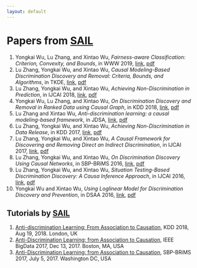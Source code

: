 ```yaml
---
layout: default
---
```


# Papers from [SAIL](https://sail.uark.edu/)

1. Yongkai Wu, Lu Zhang, and Xintao Wu, *Fairness-aware Classification: Criterion, Convexity, and Bounds*, in WWW 2019, [link](), [pdf]()
1. Lu Zhang, Yongkai Wu, and Xintao Wu, *Causal Modeling-Based Discrimination Discovery and Removal: Criteria, Bounds, and Algorithms*, in TKDE, [link](https://ieeexplore.ieee.org/abstract/document/8477109), [pdf]()
1. Lu Zhang, Yongkai Wu, and Xintao Wu, *Achieving Non-Discrimination in Prediction*, in IJCAI 2018, [link](http://www.ijcai.org/proceedings/2018/430), [pdf](/pub/2018_IJCAI2018/IJCAI2018_paper_Tg8D.pdf)
1. Yongkai Wu, Lu Zhang, and Xintao Wu, *On Discrimination Discovery and Removal in Ranked Data using Causal Graph*, in KDD 2018, [link](https://dl.acm.org/citation.cfm?id=3220087), [pdf](/pub/2018_KDD2018/KDD2018_paper_6kXf.pdf)
1. Lu Zhang and Xintao Wu, *Anti-discrimination learning: a causal modeling-based framework*, in JDSA, [link](https://link.springer.com/article/10.1007/s41060-017-0058-x), [pdf]()
1. Lu Zhang, Yongkai Wu, and Xintao Wu, *Achieving Non-Discrimination in Data Release*, in KDD 2017, [link](https://dl.acm.org/citation.cfm?id=3098167 ), [pdf](pub/2017_KDD2017/KDD2017_paper_L5gv.pdf)
1. Lu Zhang, Yongkai Wu, and Xintao Wu, *A Causal Framework for Discovering and Removing Direct an Indirect Discrimination*, in IJCAI 2017, [link](https://dl.acm.org/citation.cfm?id=3172438), [pdf](/pub/2017_IJCAI2017/IJCAI2017_paper_EGY4.pdf)
1. Lu Zhang, Yongkai Wu, and Xintao Wu, *On Discrimination Discovery Using Causal Networks*, in SBP-BRiMS 2016, [link](https://link.springer.com/chapter/10.1007/978-3-319-39931-7_9), [pdf](/pub/2016_SBP-BRiMS/SBP2016_paper_u7G4.pdf)
1. Lu Zhang, Yongkai Wu, and Xintao Wu, *Situation Testing-Based Discrimination Discovery: A Causa Inference Approach*, in IJCAI 2016, [link](https://dl.acm.org/citation.cfm?id=3061001), [pdf](/pub/2016_IJCAI2016/IJCAI2016_paper_Tf5D.pdf)
1. Yongkai Wu and Xintao Wu, *Using Loglinear Model for Discrimination Discovery and Prevention*, in DSAA 2016, [link](http://ieeexplore.ieee.org/abstract/document/7796896/), [pdf](/pub/2016_DSAA2016/DSAA2016_paper_iuG6.pdf)


## Tutorials by [SAIL](https://sail.uark.edu/)
1. [Anti-discrimination Learning: From Association to Causation](http://csce.uark.edu/~xintaowu/kdd18-tutorial/ ), KDD 2018, Aug 19, 2018. London, UK
1. [Anti-Discrimination Learning: from Association to Causation](https://cci.drexel.edu/bigdata/bigdata2017/files/Tutorial8.pdf ), IEEE BigData 2017, Dec 13, 2017. Boston, MA, USA
1. [Anti-Discrimination Learning: from Association to Causation](http://csce.uark.edu/~xintaowu/publ/sbp17.pdf ), SBP-BRiMS 2017, July 5, 2017. Washington DC, USA
